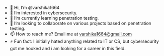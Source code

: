 - 👋 Hi, I’m @varshika1664
- 👀 I’m interested in cybersecurity.
- 🌱 I’m currently learning penetration testing.
- 💞️ I’m looking to collaborate on various projects based on penetration testing.
- 📫 How to reach me? Email me at varshika1664@gmail.com
- ⚡ Fun fact: I initially hated anything related to IT or CS, but cybersecurity got me hooked and i am looking for a career in this field.


